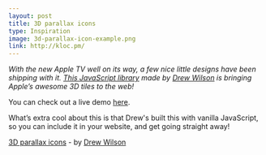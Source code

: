 ```yaml
---
layout: post
title: 3D parallax icons
type: Inspiration
image: 3d-parallax-icon-example.png
link: http://kloc.pm/
---
```


_With the new Apple TV well on its way, a few nice little designs have been shipping with it. [This JavaScript library](https://github.com/drewwilson/atvImg) made by [Drew Wilson](http://drewwilson.com/) is bringing Apple’s awesome 3D tiles to the web!_

You can check out a live demo [here](http://kloc.pm/).

What’s extra cool about this is that Drew's built this with vanilla JavaScript, so you can include it in your website, and get going straight away!

[3D parallax icons](https://github.com/drewwilson/atvImg) - by [Drew Wilson](http://drewwilson.com/)
